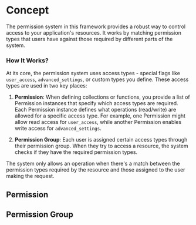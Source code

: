 # Concept

The permission system in this framework provides a robust way to control access to your application's resources. It works by matching permission types that users have against those required by different parts of the system.

### How It Works?

At its core, the permission system uses access types - special flags like `user_access`, `advanced_settings`, or custom types you define. These access types are used in two key places:

1. **Permission**: When defining collections or functions, you provide a list of Permission instances that specify which access types are required. Each Permission instance defines what operations (read/write) are allowed for a specific access type. For example, one Permission might allow read access for `user_access`, while another Permission enables write access for `advanced_settings`.

2. **Permission Group**: Each user is assigned certain access types through their permission group. When they try to access a resource, the system checks if they have the required permission types.

The system only allows an operation when there's a match between the permission types required by the resource and those assigned to the user making the request.

## Permission
<!-- @include: @/server-client-ts/generative/classes/permission.md -->

## Permission Group
<!-- @include: @/server-client-ts/generative/classes/permissionGroup.md -->

